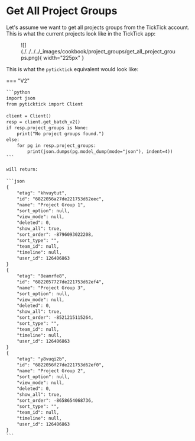 # Get All Project Groups

Let's assume we want to get all projects groups from the TickTick account. This is what the current projects look like in the TickTick app:

<figure markdown="span">
    ![](./../../../_images/cookbook/project_groups/get_all_project_groups.png){ width="225px" }
</figure>

This is what the `pyticktick` equivalent would look like:

=== "V2"

    ```python
    import json
    from pyticktick import Client

    client = Client()
    resp = client.get_batch_v2()
    if resp.project_groups is None:
        print("No project groups found.")
    else:
        for pg in resp.project_groups:
            print(json.dumps(pg.model_dump(mode="json"), indent=4))
    ```

    will return:

    ```json
    {
        "etag": "khvuytut",
        "id": "6822056a27de221753d62eec",
        "name": "Project Group 1",
        "sort_option": null,
        "view_mode": null,
        "deleted": 0,
        "show_all": true,
        "sort_order": -8796093022208,
        "sort_type": "",
        "team_id": null,
        "timeline": null,
        "user_id": 126406863
    }
    {
        "etag": "8eamrfe8",
        "id": "6822057727de221753d62ef4",
        "name": "Project Group 3",
        "sort_option": null,
        "view_mode": null,
        "deleted": 0,
        "show_all": true,
        "sort_order": -8521215115264,
        "sort_type": "",
        "team_id": null,
        "timeline": null,
        "user_id": 126406863
    }
    {
        "etag": "y8vuqi2b",
        "id": "6822056f27de221753d62ef0",
        "name": "Project Group 2",
        "sort_option": null,
        "view_mode": null,
        "deleted": 0,
        "show_all": true,
        "sort_order": -8658654068736,
        "sort_type": "",
        "team_id": null,
        "timeline": null,
        "user_id": 126406863
    }
    ```
